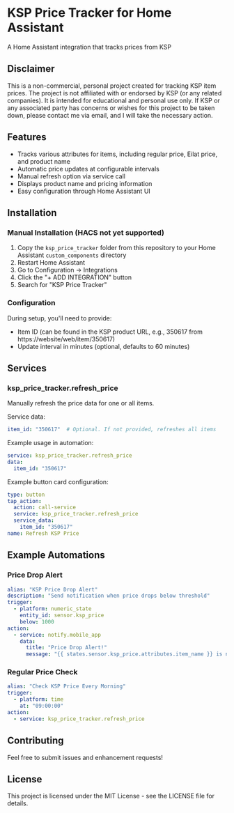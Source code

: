 # KSP Price Tracker for Home Assistant

A Home Assistant integration that tracks prices from KSP

## Disclaimer

This is a non-commercial, personal project created for tracking KSP item prices. The project is not affiliated with or endorsed by KSP (or any related companies). It is intended for educational and personal use only. If KSP or any associated party has concerns or wishes for this project to be taken down, please contact me via email, and I will take the necessary action.

## Features

- Tracks various attributes for items, including regular price, Eilat price, and product name
- Automatic price updates at configurable intervals
- Manual refresh option via service call
- Displays product name and pricing information
- Easy configuration through Home Assistant UI

## Installation

### Manual Installation (HACS not yet supported)

1. Copy the `ksp_price_tracker` folder from this repository to your Home Assistant `custom_components` directory
2. Restart Home Assistant
3. Go to Configuration → Integrations
4. Click the "+ ADD INTEGRATION" button
5. Search for "KSP Price Tracker"

### Configuration

During setup, you'll need to provide:
- Item ID (can be found in the KSP product URL, e.g., 350617 from https://website/web/item/350617)
- Update interval in minutes (optional, defaults to 60 minutes)

## Services

### ksp_price_tracker.refresh_price

Manually refresh the price data for one or all items.

Service data:
```yaml
item_id: "350617"  # Optional. If not provided, refreshes all items
```

Example usage in automation:
```yaml
service: ksp_price_tracker.refresh_price
data:
  item_id: "350617"
```

Example button card configuration:
```yaml
type: button
tap_action:
  action: call-service
  service: ksp_price_tracker.refresh_price
  service_data:
    item_id: "350617"
name: Refresh KSP Price
```

## Example Automations

### Price Drop Alert
```yaml
alias: "KSP Price Drop Alert"
description: "Send notification when price drops below threshold"
trigger:
  - platform: numeric_state
    entity_id: sensor.ksp_price
    below: 1000
action:
  - service: notify.mobile_app
    data:
      title: "Price Drop Alert!"
      message: "{{ states.sensor.ksp_price.attributes.item_name }} is now {{ states.sensor.ksp_price.state }} ILS"
```

### Regular Price Check
```yaml
alias: "Check KSP Price Every Morning"
trigger:
  - platform: time
    at: "09:00:00"
action:
  - service: ksp_price_tracker.refresh_price
```

## Contributing

Feel free to submit issues and enhancement requests!

## License

This project is licensed under the MIT License - see the LICENSE file for details.